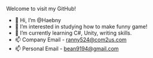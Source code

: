 Welcome to visit my GitHub!
- 👋 Hi, I’m @Haebny
- 👀 I’m interested in studying how to make funny game!
- 🌱 I’m currently learning C#, Unity, writing skills.
- 📫 Company Email - ranny524@com2us.com
- 📫 Personal Email - bean9194@gmail.com

<!---
Haebny/Haebny is a ✨ special ✨ repository because its `README.md` (this file) appears on your GitHub profile.
You can click the Preview link to take a look at your changes.
--->
